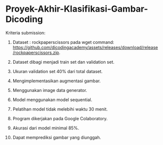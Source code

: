 # Proyek-Akhir-Klasifikasi-Gambar-Dicoding

Kriteria submission:

1. Dataset : rockpaperscissors pada wget command: https://github.com/dicodingacademy/assets/releases/download/release/rockpaperscissors.zip.

2. Dataset dibagi menjadi train set dan validation set.

3. Ukuran validation set 40% dari total dataset.

4. Mengimplementasikan augmentasi gambar.

5. Menggunakan image data generator.

6. Model menggunakan model sequential.

7. Pelatihan model tidak melebihi waktu 30 menit.

8. Program dikerjakan pada Google Colaboratory.

9. Akurasi dari model minimal 85%.

10. Dapat memprediksi gambar yang diunggah.
